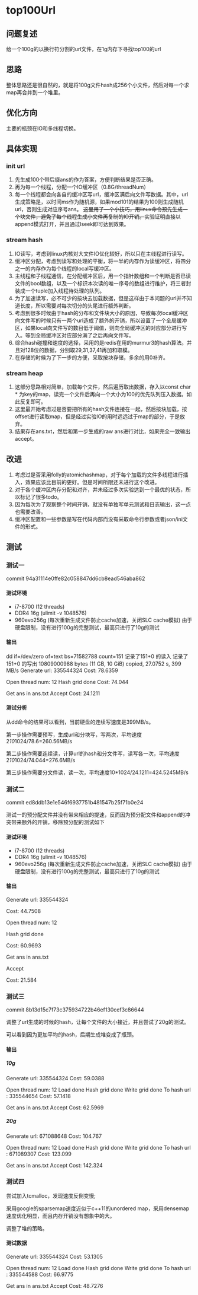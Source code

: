 # top100Url

## 问题复述
给一个100g的以换行符分割的url文件，在1g内存下寻找top100的url
## 思路
整体思路还是很自然的，就是将100g文件hash成256个小文件，然后对每一个求map再合并到一个堆里。
## 优化方向
主要的瓶颈在IO和多线程切换。
## 具体实现
### init url
1. 先生成100个带后缀ans的作为答案，方便判断结果是否正确。
2. 再为每一个线程，分配一个IO缓冲区（0.8G/threadNum）
3. 每一个线程都会向各自的缓冲区写url，缓冲区满后向文件写数据。其中，url生成策略是，以时间ms作为随机源，如果mod101的结果为100则生成随机url，否则生成对应序号ans。
~~这里用了一个小技巧，用linux命令预先生成一个块文件，避免了每个线程生成小文件再复制的IO开销。~~实验证明直接以append模式打开，并且通过lseek即可达到效果。

### stream hash
1. IO读写，考虑到linux内核对大文件IO优化较好，所以只在主线程进行读写。
2. 缓冲区分配，考虑到读写和处理的平衡，将一半的内存作为读缓冲区，将四分之一的内存作为每个线程的local写缓冲区。
3. 主线程和子线程通信，在分配缓冲区后，用一个指针数组和一个判断是否已读文件的bool数组，以及一个标识本次读的唯一序号的数组进行维护，将三者封装成一个tuple加入线程待处理的队列。
4. 为了加速读写，必不可少的按块去加载数据，但是这样由于本问题的url并不知道长度，所以需要对每次切分的头尾进行额外判断。
5. 考虑到很多时候由于hash的分布和文件块大小的原因，导致每次local缓冲区向文件写的时候只有一两个url造成了额外的开销，所以设置了一个全局缓冲区，如果local向文件写的数目低于阈值，则向全局缓冲区的对应部分进行写入。等到全局缓冲区对应部分满了之后再向文件写。
6. 综合hash碰撞和速度的选择，采用的是redis在用的murmur3的hash算法。并且对128位的数据，分别取29,31,37,41再加和取模。
7. 在存储的时候为了下一步的方便，采取按块存储，多余的用0补齐。

### stream heap
1. 这部分思路相对简单，加载每个文件，然后遍历取出数据，存入以const char * 为key的map，读完一个文件后再向一个大小为100的优先队列压入数据。如此反复即可。
2. 这里最开始考虑过是否要把所有的hash文件连接在一起，然后按块加载，按offset进行读取map，但是经过实验IO的用时远远过于map的部分，于是放弃。
3. 结果存在ans.txt，然后和第一步生成的raw ans进行对比，如果完全一致输出accept。

## 改进
1. 考虑过是否采用folly的atomichashmap，对于每个加载的文件多线程进行插入，效果应该比目前的更好。但是时间所限还未进行这个改进。
2. 对于各个缓冲区内存分配和对齐，并未经过多次实验达到一个最优的状态，所以标记了很多todo。
3. 因为每次为了观察整个时间开销，就没有单独写单元测试和日志输出，这一点也需要改善。
4. 缓冲区配置和一些参数是写在代码内部而没有采取命令行参数或者json/ini文件的形式。

## 测试

### 测试一
commit 94a31114e0ffe82c058847dd6cb8ead546aba862
#### 测试环境

- i7-8700 (12 threads)
- DDR4 16g (ulimit -v 1048576)
- 960evo256g (每次重新生成文件防止cache加速，关闭SLC cache模拟)
由于硬盘限制，没有进行100g的完整测试，最高只进行了10g的测试

#### 输出
dd if=/dev/zero of=text bs=71582788 count=151
记录了151+0 的读入
记录了151+0 的写出
10809000988 bytes (11 GB, 10 GiB) copied, 27.0752 s, 399 MB/s
Generate url: 335544324
Cost: 78.6359

Open thread num: 12
Hash grid done
Cost: 74.044

Get ans in ans.txt
Accept
Cost: 24.1211

#### 测试分析

从dd命令的结果可以看到，当前硬盘的连续写速度是399MB/s。

第一步操作需要预写，生成url和分块写，写两次，平均速度2*10*1024/78.6=260.56MB/s

第二步操作需要连续读，计算url的hash和分文件写，读写各一次，平均速度2*10*1024/74.044=276.6MB/s

第三步操作需要分文件读，读一次，平均速度10*1024/24.1211=424.5245MB/s

### 测试二
commit ed8ddb13e1e546f6937751b481547b25f71b0e24

测试一的预分配文件并没有带来相应的提速，反而因为预分配文件和append的冲突带来额外的开销，移除预分配的测试如下

#### 测试环境

- i7-8700 (12 threads)
- DDR4 16g (ulimit -v 1048576)
- 960evo256g (每次重新生成文件防止cache加速，关闭SLC cache模拟)
由于硬盘限制，没有进行100g的完整测试，最高只进行了10g的测试

#### 输出


Generate url: 335544324

Cost: 44.7508

Open thread num: 12

Hash grid done

Cost: 60.9693

Get ans in ans.txt

Accept

Cost: 21.584



### 测试三
commit 8b13d15c7f73c375934722b46ef130cef3c86644

调整了url生成的时候的hash，让每个文件的大小接近，并且尝试了20g的测试。

可以看到因为更加平均的hash，后期生成堆变成了瓶颈。

#### 输出

##### 10g
Generate url: 335544324
Cost: 59.0388

Open thread num: 12
Load done
Hash grid done
Write grid done
To hash url : 335544654
Cost: 57.1418

Get ans in ans.txt
Accept
Cost: 62.5969

##### 20g

Generate url: 671088648
Cost: 104.767

Open thread num: 12
Load done
Hash grid done
Write grid done
To hash url : 671089307
Cost: 123.099

Get ans in ans.txt
Accept
Cost: 142.324

### 测试四

尝试加入tcmalloc，发现速度反倒变慢;

采用google的sparsemap速度近似于c++11的unordered map，采用densemap速度优化明显，而且内存开销没有想象中的大。

调整了堆的策略。

#### 测试数据

Generate url: 335544324
Cost: 53.1305

Open thread num: 12
Load done
Hash grid done
Write grid done
To hash url : 335544588
Cost: 66.9775

Get ans in ans.txt
Accept
Cost: 48.7276